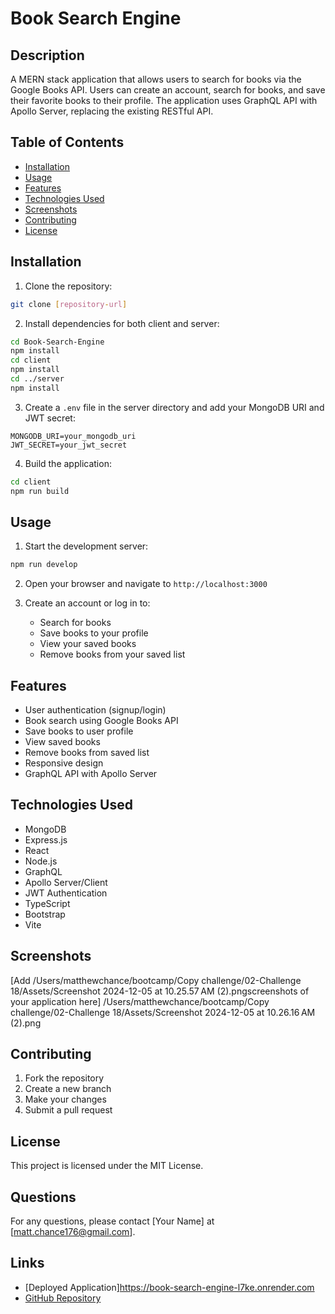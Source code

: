 # Book Search Engine

## Description
A MERN stack application that allows users to search for books via the Google Books API. Users can create an account, search for books, and save their favorite books to their profile. The application uses GraphQL API with Apollo Server, replacing the existing RESTful API.

## Table of Contents
- [Installation](#installation)
- [Usage](#usage)
- [Features](#features)
- [Technologies Used](#technologies-used)
- [Screenshots](#screenshots)
- [Contributing](#contributing)
- [License](#license)

## Installation
1. Clone the repository:
```bash
git clone [repository-url]
```

2. Install dependencies for both client and server:
```bash
cd Book-Search-Engine
npm install
cd client
npm install
cd ../server
npm install
```

3. Create a `.env` file in the server directory and add your MongoDB URI and JWT secret:
```env
MONGODB_URI=your_mongodb_uri
JWT_SECRET=your_jwt_secret
```

4. Build the application:
```bash
cd client
npm run build
```

## Usage
1. Start the development server:
```bash
npm run develop
```

2. Open your browser and navigate to `http://localhost:3000`

3. Create an account or log in to:
   - Search for books
   - Save books to your profile
   - View your saved books
   - Remove books from your saved list

## Features
- User authentication (signup/login)
- Book search using Google Books API
- Save books to user profile
- View saved books
- Remove books from saved list
- Responsive design
- GraphQL API with Apollo Server

## Technologies Used
- MongoDB
- Express.js
- React
- Node.js
- GraphQL
- Apollo Server/Client
- JWT Authentication
- TypeScript
- Bootstrap
- Vite

## Screenshots
[Add /Users/matthewchance/bootcamp/Copy challenge/02-Challenge 18/Assets/Screenshot 2024-12-05 at 10.25.57 AM (2).pngscreenshots of your application here]
/Users/matthewchance/bootcamp/Copy challenge/02-Challenge 18/Assets/Screenshot 2024-12-05 at 10.26.16 AM (2).png
## Contributing
1. Fork the repository
2. Create a new branch
3. Make your changes
4. Submit a pull request

## License
This project is licensed under the MIT License.

## Questions
For any questions, please contact [Your Name] at [matt.chance176@gmail.com].

## Links
- [Deployed Application]https://book-search-engine-l7ke.onrender.com
- [GitHub Repository](git@github.com:Mchance176/Book-Search-Engine.git) 
